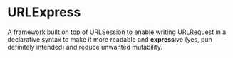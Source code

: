 # URLExpress
 A framework built on top of URLSession to enable writing URLRequest in a declarative syntax to make it more readable and **express**ive (yes, pun definitely intended) and reduce unwanted mutability.
